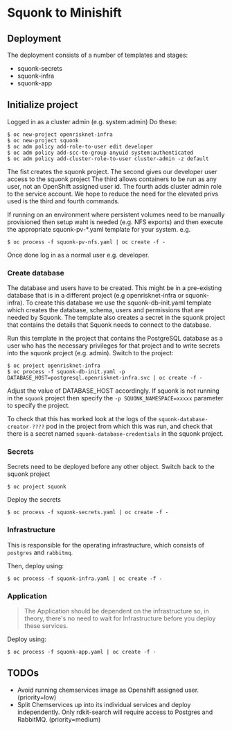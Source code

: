 # Squonk to Minishift

## Deployment
The deployment consists of a number of templates and stages:

-   squonk-secrets
-   squonk-infra
-   squonk-app

## Initialize project

Logged in as a cluster admin (e.g. system:admin) Do these:
 
    $ oc new-project openrisknet-infra
    $ oc new-project squonk
    $ oc adm policy add-role-to-user edit developer
    $ oc adm policy add-scc-to-group anyuid system:authenticated
    $ oc adm policy add-cluster-role-to-user cluster-admin -z default
    
The fist creates the squonk project.
The second gives our developer user access to the squonk project 
The third allows containers to be run as any user, not an OpenShift assigned user id.
The fourth adds cluster admin role to the service account.
We hope to reduce the need for the elevated privs used is the third and fourth commands.

If running on an environment where persistent volumes need to be manually provisioned then setup waht is 
needed (e.g. NFS exports) and then execute the appropriate squonk-pv-*.yaml template for your system. e.g.

    $ oc process -f squonk-pv-nfs.yaml | oc create -f -

Once done log in as a normal user e.g. developer.

### Create database

The database and users have to be created. This might be in a pre-existing database that is in a different
project (e.g openrisknet-infra or squonk-infra). To create this database we use the squonk-db-init.yaml 
template which creates the database, schema, users and permissions that are needed by Squonk. The template
also creates a secret in the squonk project that contains the details that Squonk needs to connect to the
database.

Run this template in the project that contains the PostgreSQL database as a user who has the necessary
privileges for that project and to write secrets into the squonk project (e.g. admin). 
Switch to the project:

    $ oc project openrisknet-infra
    $ oc process -f squonk-db-init.yaml -p DATABASE_HOST=postgresql.openrisknet-infra.svc | oc create -f -
    
Adjust the value of DATABASE_HOST accordingly. If squonk is not running in the `squonk` project then specify the 
`-p SQUONK_NAMESPACE=xxxxx` parameter to specify the project.

To check that this has worked look at the logs of the `squonk-database-creator-????` pod in the project from
 which this was run, and check that there is a secret named `squonk-database-credentials` in the squonk project.

### Secrets

Secrets need to be deployed before any other object.
Switch back to the squonk project

    $ oc project squonk
    
Deploy the secrets

    $ oc process -f squonk-secrets.yaml | oc create -f -
    
### Infrastructure
This is responsible for the operating infrastructure, which
consists of `postgres` and `rabbitmq`.

Then, deploy using:

    $ oc process -f squonk-infra.yaml | oc create -f -

### Application
>   The Application should be dependent on the infrastructure so, in theory,
    there's no need to wait for Infrastructure before you deploy these
    services.

Deploy using:

    $ oc process -f squonk-app.yaml | oc create -f -

## TODOs

-   Avoid running chemservices image as Openshift assigned user. (priority=low)
-   Split Chemservices up into its individual services and deploy independently. 
    Only rdkit-search will require access to Postgres and RabbitMQ. (priority=medium)
